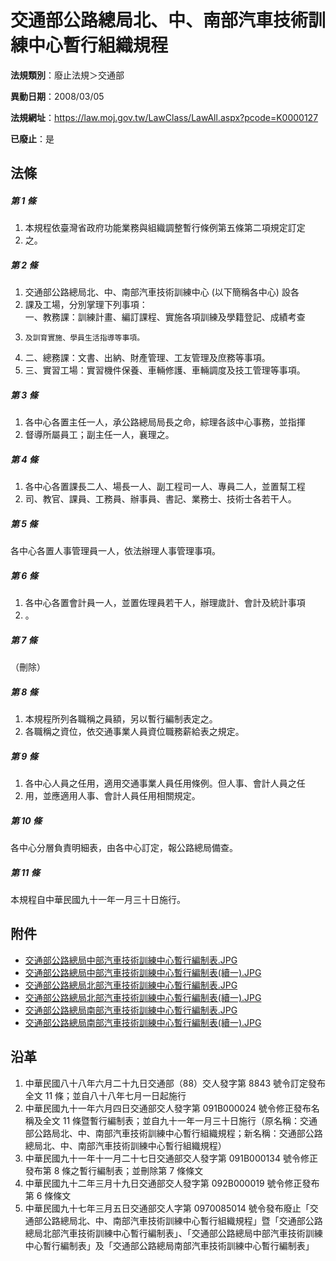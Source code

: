 # 交通部公路總局北、中、南部汽車技術訓練中心暫行組織規程

**法規類別**：廢止法規＞交通部

**異動日期**：2008/03/05  

**法規網址**：https://law.moj.gov.tw/LawClass/LawAll.aspx?pcode=K0000127

**已廢止**：是



## 法條
##### 第 1 條
1. 本規程依臺灣省政府功能業務與組織調整暫行條例第五條第二項規定訂定
1. 之。

##### 第 2 條
1. 交通部公路總局北、中、南部汽車技術訓練中心 (以下簡稱各中心) 設各
1. 課及工場，分別掌理下列事項：  
一、教務課：訓練計畫、編訂課程、實施各項訓練及學籍登記、成績考查
1.     及訓育實施、學員生活指導等事項。
1. 二、總務課：文書、出納、財產管理、工友管理及庶務等事項。
1. 三、實習工場：實習機件保養、車輛修護、車輛調度及技工管理等事項。

##### 第 3 條
1. 各中心各置主任一人，承公路總局局長之命，綜理各該中心事務，並指揮
1. 督導所屬員工；副主任一人，襄理之。

##### 第 4 條
1. 各中心各置課長二人、場長一人、副工程司一人、專員二人，並置幫工程
1. 司、教官、課員、工務員、辦事員、書記、業務士、技術士各若干人。

##### 第 5 條
各中心各置人事管理員一人，依法辦理人事管理事項。

##### 第 6 條
1. 各中心各置會計員一人，並置佐理員若干人，辦理歲計、會計及統計事項
1. 。

##### 第 7 條
（刪除）

##### 第 8 條
1. 本規程所列各職稱之員額，另以暫行編制表定之。
1. 各職稱之資位，依交通事業人員資位職務薪給表之規定。

##### 第 9 條
1. 各中心人員之任用，適用交通事業人員任用條例。但人事、會計人員之任
1. 用，並應適用人事、會計人員任用相關規定。

##### 第 10 條
各中心分層負責明細表，由各中心訂定，報公路總局備查。

##### 第 11 條
本規程自中華民國九十一年一月三十日施行。
## 附件
* [交通部公路總局中部汽車技術訓練中心暫行編制表.JPG](https://law.moj.gov.tw/LawClass/LawGetFile.ashx?FileId=0000002184)
* [交通部公路總局中部汽車技術訓練中心暫行編制表(續一).JPG](https://law.moj.gov.tw/LawClass/LawGetFile.ashx?FileId=0000002185)
* [交通部公路總局北部汽車技術訓練中心暫行編制表.JPG](https://law.moj.gov.tw/LawClass/LawGetFile.ashx?FileId=0000002186)
* [交通部公路總局北部汽車技術訓練中心暫行編制表(續一).JPG](https://law.moj.gov.tw/LawClass/LawGetFile.ashx?FileId=0000002187)
* [交通部公路總局南部汽車技術訓練中心暫行編制表.JPG](https://law.moj.gov.tw/LawClass/LawGetFile.ashx?FileId=0000002188)
* [交通部公路總局南部汽車技術訓練中心暫行編制表(續一).JPG](https://law.moj.gov.tw/LawClass/LawGetFile.ashx?FileId=0000002189)
## 沿革
1. 中華民國八十八年六月二十九日交通部（88）交人發字第 8843 號令訂定發布全文 11 條；並自八十八年七月一日起施行
1. 中華民國九十一年六月四日交通部交人發字第 091B000024 號令修正發布名稱及全文 11 條暨暫行編制表；並自九十一年一月三十日施行（原名稱：交通部公路局北、中、南部汽車技術訓練中心暫行組織規程；新名稱：交通部公路總局北、中、南部汽車技術訓練中心暫行組織規程）
1. 中華民國九十一年十一月二十七日交通部交人發字第 091B000134 號令修正發布第 8  條之暫行編制表；並刪除第 7  條條文
1. 中華民國九十二年三月十九日交通部交人發字第 092B000019 號令修正發布第 6  條條文
1. 中華民國九十七年三月五日交通部交人字第 0970085014 號令發布廢止「交通部公路總局北、中、南部汽車技術訓練中心暫行組織規程」暨「交通部公路總局北部汽車技術訓練中心暫行編制表」、「交通部公路總局中部汽車技術訓練中心暫行編制表」及「交通部公路總局南部汽車技術訓練中心暫行編制表」                                        
